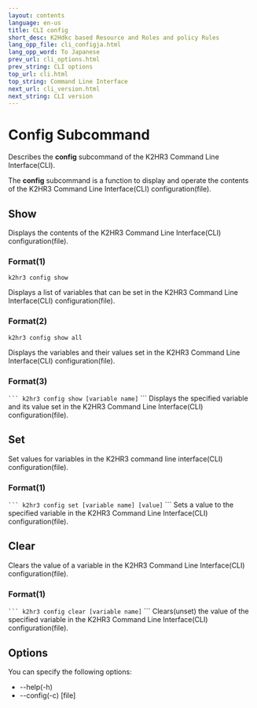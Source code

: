 ```yaml
---
layout: contents
language: en-us
title: CLI config
short_desc: K2Hdkc based Resource and Roles and policy Rules
lang_opp_file: cli_configja.html
lang_opp_word: To Japanese
prev_url: cli_options.html
prev_string: CLI options
top_url: cli.html
top_string: Command Line Interface
next_url: cli_version.html
next_string: CLI version
---
```


# Config Subcommand
Describes the **config** subcommand of the K2HR3 Command Line Interface(CLI).

The **config** subcommand is a function to display and operate the contents of the K2HR3 Command Line Interface(CLI) configuration(file).

## Show
Displays the contents of the K2HR3 Command Line Interface(CLI) configuration(file).

### Format(1)
```
k2hr3 config show
```
Displays a list of variables that can be set in the K2HR3 Command Line Interface(CLI) configuration(file).

### Format(2)
```
k2hr3 config show all
```
Displays the variables and their values ​​set in the K2HR3 Command Line Interface(CLI) configuration(file).

### Format(3)
`` ```
k2hr3 config show [variable name]
`` ```
Displays the specified variable and its value set in the K2HR3 Command Line Interface(CLI) configuration(file).

## Set
Set values ​​for variables in the K2HR3 command line interface(CLI) configuration(file).

### Format(1)
`` ```
k2hr3 config set [variable name] [value]
`` ```
Sets a value to the specified variable in the K2HR3 Command Line Interface(CLI) configuration(file).

## Clear
Clears the value of a variable in the K2HR3 Command Line Interface(CLI) configuration(file).

### Format(1)
`` ```
k2hr3 config clear [variable name]
`` ```
Clears(unset) the value of the specified variable in the K2HR3 Command Line Interface(CLI) configuration(file).

## Options
You can specify the following options:
- -\-help(-h)
- -\-config(-c) [file]
